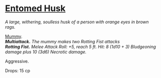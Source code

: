 
# [Entomed Husk](https://hollowknight.wiki/w/Entombed_Husk)

*A large, withering, soulless husk of a person with orange eyes in brown rags.*

[Mummy](https://5e.tools/bestiary.html#mummy_xmm).  
***Multiattack.** The mummy makes two Rotting Fist attacks*  
***Rotting Fist.** Melee Attack Roll: +5, reach 5 ft. Hit: 8 (1d10 + 3) Bludgeoning damage plus 10 (3d6) Necrotic damage.*  

Aggressive.

Drops: 15 cp
